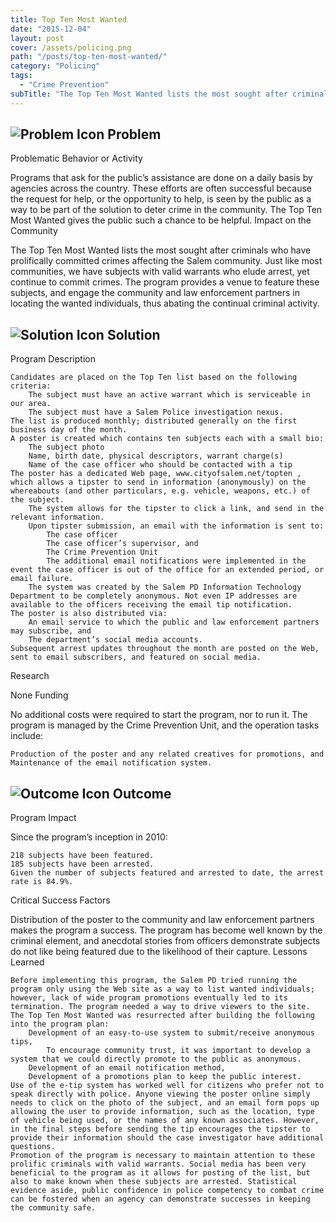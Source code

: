 ```yaml
---
title: Top Ten Most Wanted
date: "2015-12-04"
layout: post
cover: /assets/policing.png
path: "/posts/top-ten-most-wanted/"
category: "Policing"
tags:
  - "Crime Prevention"
subTitle: "The Top Ten Most Wanted lists the most sought after criminals who have prolifically committed crimes affecting the Salem community."
---
```


## ![Problem Icon](https://github.com/google/material-design-icons/raw/master/alert/1x_web/ic_error_outline_black_48dp.png "Problem") Problem

Problematic Behavior or Activity

Programs that ask for the public’s assistance are done on a daily basis by agencies across the country. These efforts are often successful because the request for help, or the opportunity to help, is seen by the public as a way to be part of the solution to deter crime in the community. The Top Ten Most Wanted gives the public such a chance to be helpful.
Impact on the Community

The Top Ten Most Wanted lists the most sought after criminals who have prolifically committed crimes affecting the Salem community. Just like most communities, we have subjects with valid warrants who elude arrest, yet continue to commit crimes. The program provides a venue to feature these subjects, and engage the community and law enforcement partners in locating the wanted individuals, thus abating the continual criminal activity.

## ![Solution Icon](https://github.com/google/material-design-icons/raw/master/action/1x_web/ic_lightbulb_outline_black_48dp.png "Solution") Solution

Program Description

    Candidates are placed on the Top Ten list based on the following criteria:
        The subject must have an active warrant which is serviceable in our area.
        The subject must have a Salem Police investigation nexus.
    The list is produced monthly; distributed generally on the first business day of the month.
    A poster is created which contains ten subjects each with a small bio:
        The subject photo
        Name, birth date, physical descriptors, warrant charge(s)
        Name of the case officer who should be contacted with a tip
    The poster has a dedicated Web page, www.cityofsalem.net/topten , which allows a tipster to send in information (anonymously) on the whereabouts (and other particulars, e.g. vehicle, weapons, etc.) of the subject.
        The system allows for the tipster to click a link, and send in the relevant information.
        Upon tipster submission, an email with the information is sent to:
            The case officer
            The case officer’s supervisor, and
            The Crime Prevention Unit
            The additional email notifications were implemented in the event the case officer is out of the office for an extended period, or email failure.
        The system was created by the Salem PD Information Technology Department to be completely anonymous. Not even IP addresses are available to the officers receiving the email tip notification.
    The poster is also distributed via:
        An email service to which the public and law enforcement partners may subscribe, and
        The department’s social media accounts.
    Subsequent arrest updates throughout the month are posted on the Web, sent to email subscribers, and featured on social media.

Research

None
Funding

No additional costs were required to start the program, nor to run it. The program is managed by the Crime Prevention Unit, and the operation tasks include:

    Production of the poster and any related creatives for promotions, and
    Maintenance of the email notification system.


## ![Outcome Icon](https://github.com/google/material-design-icons/raw/master/action/1x_web/ic_view_list_black_48dp.png "Outcome") Outcome

Program Impact

Since the program’s inception in 2010:

    218 subjects have been featured.
    185 subjects have been arrested.
    Given the number of subjects featured and arrested to date, the arrest rate is 84.9%.

Critical Success Factors

Distribution of the poster to the community and law enforcement partners makes the program a success. The program has become well known by the criminal element, and anecdotal stories from officers demonstrate subjects do not like being featured due to the likelihood of their capture.
Lessons Learned

    Before implementing this program, the Salem PD tried running the program only using the Web site as a way to list wanted individuals; however, lack of wide program promotions eventually led to its termination. The program needed a way to drive viewers to the site. The Top Ten Most Wanted was resurrected after building the following into the program plan:
        Development of an easy-to-use system to submit/receive anonymous tips,
            To encourage community trust, it was important to develop a system that we could directly promote to the public as anonymous.
        Development of an email notification method,
        Development of a promotions plan to keep the public interest.
    Use of the e-tip system has worked well for citizens who prefer not to speak directly with police. Anyone viewing the poster online simply needs to click on the photo of the subject, and an email form pops up allowing the user to provide information, such as the location, type of vehicle being used, or the names of any known associates. However, in the final steps before sending the tip encourages the tipster to provide their information should the case investigator have additional questions.
    Promotion of the program is necessary to maintain attention to these prolific criminals with valid warrants. Social media has been very beneficial to the program as it allows for posting of the list, but also to make known when these subjects are arrested. Statistical evidence aside, public confidence in police competency to combat crime can be fostered when an agency can demonstrate successes in keeping the community safe.
